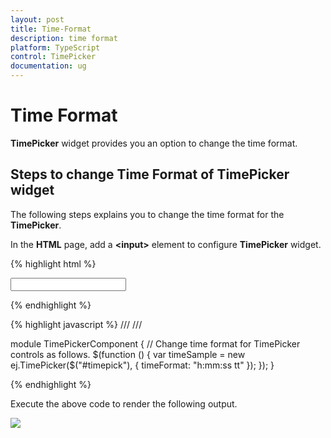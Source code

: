 ```yaml
---
layout: post
title: Time-Format
description: time format
platform: TypeScript
control: TimePicker
documentation: ug
---
```


# Time Format

**TimePicker** widget provides you an option to change the time format.

## Steps to change Time Format of TimePicker widget

The following steps explains you to change the time format for the **TimePicker**.

In the **HTML** page, add a **&lt;input&gt;** element to configure **TimePicker** widget.

{% highlight html %}

<input type="text" id="time" />

{% endhighlight %}

{% highlight javascript %}
/// <reference path="tsfiles/jquery.d.ts" />
/// <reference path="tsfiles/ej.web.all.d.ts" />

module TimePickerComponent {
    // Change time format for TimePicker controls as follows.
    $(function () {
        var timeSample = new ej.TimePicker($("#timepick"), {
            timeFormat: "h:mm:ss tt"
        });
    });
}
    
{% endhighlight %}


Execute the above code to render the following output.



![](/js/TimePicker/Time-Format_images/Time-Format_img1.png) 

